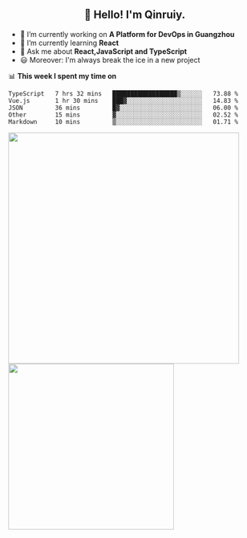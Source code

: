 <h2 align="center">👋 Hello! I'm Qinruiy.</h2>


- 🔭 I’m currently working on **A Platform for DevOps in Guangzhou**
- 🌱 I’m currently learning **React**
- 💬 Ask me about **React,JavaScript and TypeScript**
- 😃 Moreover: I'm always break the ice in a new project

📊 **This week I spent my time on**

<!--START_SECTION:waka-->
```text
TypeScript   7 hrs 32 mins   ██████████████████▒░░░░░░   73.88 % 
Vue.js       1 hr 30 mins    ███▓░░░░░░░░░░░░░░░░░░░░░   14.83 % 
JSON         36 mins         █▓░░░░░░░░░░░░░░░░░░░░░░░   06.00 % 
Other        15 mins         ▓░░░░░░░░░░░░░░░░░░░░░░░░   02.52 % 
Markdown     10 mins         ▒░░░░░░░░░░░░░░░░░░░░░░░░   01.71 % 
```
<!--END_SECTION:waka-->

<p>
<img align="left" width="460" src="https://github-readme-stats.vercel.app/api?username=Qinruiy&custom_title=Qrinruiy's Github Stats&theme=graywhite&hide_border=true"/> <img align="left" width="330" src="https://github-readme-stats.vercel.app/api/top-langs/?username=Qinruiy&layout=compact&theme=graywhite&hide_border=true"/>
</p>
